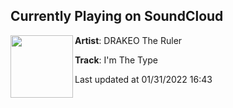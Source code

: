 ## Currently Playing on SoundCloud

[<img align="left" width="100" src="https://i1.sndcdn.com/artworks-zdVAQ4MDk7gXzLTX-19AFqw-t500x500.jpg">](https://soundcloud.com/drakeo-the-ruler/01-im-the-type?in=drakeo-the-ruler/sets/we-know-the-truth-deluxe)

**Artist**: DRAKEO The Ruler 

**Track**: I'm The Type

Last updated at 01/31/2022 16:43
